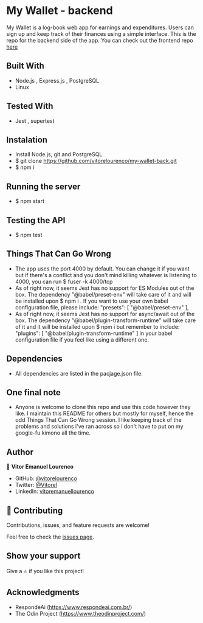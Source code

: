 # My Wallet - backend

My Wallet is a log-book web app for earnings and expenditures. Users can sign up and keep track of their finances using a simple interface. This is the repo for the backend side of the app. You can check out the frontend repo [here](https://github.com/vitorelourenco/my-wallet-front)

## Built With
- Node.js , Express.js , PostgreSQL   
- Linux

## Tested With
- Jest , supertest

## Instalation
- Install Node.js, git and PostgreSQL
- $ git clone https://github.com/vitorelourenco/my-wallet-back.git
- $ npm i

## Running the server
- $ npm start 

## Testing the API
- $ npm test

## Things That Can Go Wrong
- The app uses the port 4000 by default. You can change it if you want but if there's a conflict and you don't mind killing whatever is listening to 4000, you can run $ fuser -k 4000/tcp 
- As of right now, it seems Jest has no support for ES Modules out of the box. The dependency "@babel/preset-env" will take care of it and will be installed upon $ npm i . If you want to use your own babel configuration file, please include: "presets": [ "@babel/preset-env" ],
- As of right now, it seems Jest has no support for async/await out of the box. The dependency "@babel/plugin-transform-runtime" will take care of it and it will be installed upon $ npm i but remember to include:   "plugins": [ "@babel/plugin-transform-runtime" ] in your babel configuration file if you feel like using a different one. 

## Dependencies
- All dependencies are listed in the pacjage.json file.

## One final note
- Anyone is welcome to clone this repo and use this code however they like. I maintain this README for others but mostly for myself, hence the odd Things That Can Go Wrong session. I like keeping track of the problems and solutions i've ran across so i don't have to put on my google-fu kimono all the time.  

## Author

👤 **Vitor Emanuel Lourenco**

- GitHub: [@vitorelourenco](https://github.com/vitorelourenco)
- Twitter: [@Vitorel](https://twitter.com/Vitorel)
- LinkedIn: [vitoremanuellourenco](https://www.linkedin.com/in/vitoremanuellourenco/)


## 🤝 Contributing

Contributions, issues, and feature requests are welcome!

Feel free to check the [issues page](https://github.com/vitorelourenco/my-wallet-back/issues).

## Show your support

Give a ⭐️ if you like this project!

## Acknowledgments

- RespondeAi (https://www.respondeai.com.br/)
- The Odin Project (https://www.theodinproject.com/)

